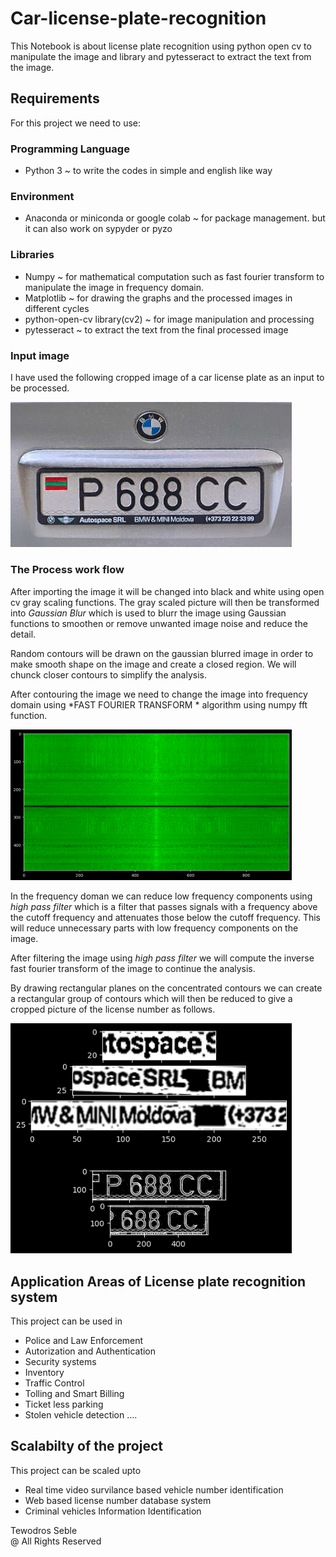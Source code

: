 # Car-license-plate-recognition

This Notebook is about license plate recognition using python open cv to manipulate the image and  library and pytesseract to extract the text from the image.

## Requirements
 For this project we need to use: 
 
 ### Programming Language
 
 * Python 3 ~ to write the codes in simple and english like way
 
 ### Environment 
 
 * Anaconda or miniconda or google colab  ~ for package management. but it can also work on sypyder or pyzo
 
 ### Libraries
 
 * Numpy ~ for mathematical computation such as fast fourier transform to manipulate the image in frequency domain.
 * Matplotlib ~ for drawing the graphs and the processed images in different cycles
 * python-open-cv library(cv2) ~ for image manipulation and processing 
 * pytesseract ~ to extract the text from the final processed image
 
 ### Input image
  
  I have used  the following  cropped image of a car license plate as an input to be processed.
  

 <img src='https://github.com/tewodrosseble/Car-license-plate-recognition/blob/main/license.jpg' width=450>
 
 
 ### The Process work flow 
 
 After importing the image it will be changed into black and white using open cv gray scaling functions. The gray scaled picture will then be transformed into *Gaussian Blur* which is used to blurr the image using Gaussian functions to smoothen or remove unwanted  image noise and reduce the detail.
 
 Random contours will be drawn on the gaussian blurred image in order to make smooth shape on the image and create a closed region. We will chunck closer contours to simplify the analysis. 
 
 After contouring the image we need to change the image into frequency domain using *FAST FOURIER TRANSFORM * algorithm using numpy fft function. 
 
 
 <img src='https://github.com/tewodrosseble/Car-license-plate-recognition/blob/main/frequency.png' width=450>
 
 In the frequency doman we can reduce low frequency components using *high pass filter* which is a filter that passes signals with a frequency above the cutoff frequency and attenuates those below the cutoff frequency. This will reduce unnecessary parts with low frequency components on the image.
 
 
 After filtering the image using *high pass filter* we will compute the inverse fast fourier transform of the image to continue the analysis.
 
 By drawing rectangular planes on the concentrated contours we can create a rectangular group of contours which will then be reduced to give a cropped picture of the license number as follows.
 
 <img src='https://github.com/tewodrosseble/Car-license-plate-recognition/blob/main/final_extracted.png' width=450>
 
 ## Application Areas of License plate recognition system
 This project can be used in 
 
 * Police and Law Enforcement 
 * Autorization and Authentication
 * Security systems
 * Inventory 
 * Traffic Control 
 * Tolling and Smart Billing
 * Ticket less parking 
 * Stolen vehicle detection ....
 
 ## Scalabilty of the project
 
 This project can be scaled upto 
 
 * Real time video survilance based vehicle number identification 
 * Web based license number database system
 * Criminal vehicles Information Identification
 
 
 Tewodros Seble  <br>
 @ All Rights Reserved
 
